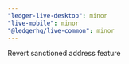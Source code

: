 ```yaml
---
"ledger-live-desktop": minor
"live-mobile": minor
"@ledgerhq/live-common": minor
---
```


Revert sanctioned address feature
